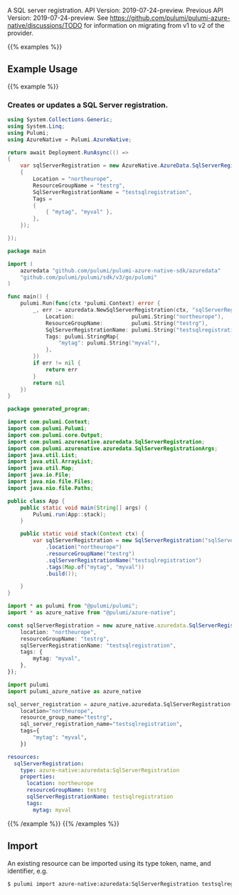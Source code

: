 A SQL server registration.
API Version: 2019-07-24-preview.
Previous API Version: 2019-07-24-preview. See https://github.com/pulumi/pulumi-azure-native/discussions/TODO for information on migrating from v1 to v2 of the provider.

{{% examples %}}
## Example Usage
{{% example %}}
### Creates or updates a SQL Server registration.
```csharp
using System.Collections.Generic;
using System.Linq;
using Pulumi;
using AzureNative = Pulumi.AzureNative;

return await Deployment.RunAsync(() => 
{
    var sqlServerRegistration = new AzureNative.AzureData.SqlServerRegistration("sqlServerRegistration", new()
    {
        Location = "northeurope",
        ResourceGroupName = "testrg",
        SqlServerRegistrationName = "testsqlregistration",
        Tags = 
        {
            { "mytag", "myval" },
        },
    });

});


```

```go
package main

import (
	azuredata "github.com/pulumi/pulumi-azure-native-sdk/azuredata"
	"github.com/pulumi/pulumi/sdk/v3/go/pulumi"
)

func main() {
	pulumi.Run(func(ctx *pulumi.Context) error {
		_, err := azuredata.NewSqlServerRegistration(ctx, "sqlServerRegistration", &azuredata.SqlServerRegistrationArgs{
			Location:                  pulumi.String("northeurope"),
			ResourceGroupName:         pulumi.String("testrg"),
			SqlServerRegistrationName: pulumi.String("testsqlregistration"),
			Tags: pulumi.StringMap{
				"mytag": pulumi.String("myval"),
			},
		})
		if err != nil {
			return err
		}
		return nil
	})
}

```

```java
package generated_program;

import com.pulumi.Context;
import com.pulumi.Pulumi;
import com.pulumi.core.Output;
import com.pulumi.azurenative.azuredata.SqlServerRegistration;
import com.pulumi.azurenative.azuredata.SqlServerRegistrationArgs;
import java.util.List;
import java.util.ArrayList;
import java.util.Map;
import java.io.File;
import java.nio.file.Files;
import java.nio.file.Paths;

public class App {
    public static void main(String[] args) {
        Pulumi.run(App::stack);
    }

    public static void stack(Context ctx) {
        var sqlServerRegistration = new SqlServerRegistration("sqlServerRegistration", SqlServerRegistrationArgs.builder()        
            .location("northeurope")
            .resourceGroupName("testrg")
            .sqlServerRegistrationName("testsqlregistration")
            .tags(Map.of("mytag", "myval"))
            .build());

    }
}

```

```typescript
import * as pulumi from "@pulumi/pulumi";
import * as azure_native from "@pulumi/azure-native";

const sqlServerRegistration = new azure_native.azuredata.SqlServerRegistration("sqlServerRegistration", {
    location: "northeurope",
    resourceGroupName: "testrg",
    sqlServerRegistrationName: "testsqlregistration",
    tags: {
        mytag: "myval",
    },
});

```

```python
import pulumi
import pulumi_azure_native as azure_native

sql_server_registration = azure_native.azuredata.SqlServerRegistration("sqlServerRegistration",
    location="northeurope",
    resource_group_name="testrg",
    sql_server_registration_name="testsqlregistration",
    tags={
        "mytag": "myval",
    })

```

```yaml
resources:
  sqlServerRegistration:
    type: azure-native:azuredata:SqlServerRegistration
    properties:
      location: northeurope
      resourceGroupName: testrg
      sqlServerRegistrationName: testsqlregistration
      tags:
        mytag: myval

```

{{% /example %}}
{{% /examples %}}

## Import

An existing resource can be imported using its type token, name, and identifier, e.g.

```sh
$ pulumi import azure-native:azuredata:SqlServerRegistration testsqlregistration /subscriptions/00000000-1111-2222-3333-444444444444/resourceGroups/testrg/providers/Microsoft.AzureData/SqlServerRegistrations/testsqlregistration 
```
